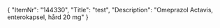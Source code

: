 {
  "ItemNr": "144330",
  "Title": "test",
  "Description": "Omeprazol Actavis, enterokapsel, hård 20 mg"
}